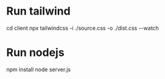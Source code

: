 # Run tailwind
cd client
npx tailwindcss -i ./source.css -o ./dist.css --watch

# Run nodejs
npm install
node server.js